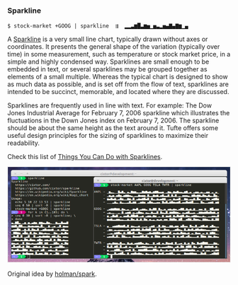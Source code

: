 ### Sparkline

```shell
$ stock-market +GOOG | sparkline  ⇶  ▂▂▃▆█▃▆▅▁▅▃▂▅▄▇▄▇▆▁▄
```

A [Sparkline](https://en.wikipedia.org/wiki/Sparkline) is a very small line chart, typically drawn without axes or coordinates. It presents the general shape of the variation (typically over time) in some measurement, such as temperature or stock market price, in a simple and highly condensed way. Sparklines are small enough to be embedded in text, or several sparklines may be grouped together as elements of a small multiple. Whereas the typical chart is designed to show as much data as possible, and is set off from the flow of text, sparklines are intended to be succinct, memorable, and located where they are discussed.

Sparklines are frequently used in line with text. For example: The Dow Jones Industrial Average for February 7, 2006 sparkline which illustrates the fluctuations in the Down Jones index on February 7, 2006. The sparkline should be about the same height as the text around it. Tufte offers some useful design principles for the sizing of sparklines to maximize their readability.

Check this list of [Things You Can Do with Sparklines](https://github.com/holman/spark/wiki/Wicked-Cool-Usage).

![Sparkline](screenshot.png)

Original idea by [holman/spark](https://github.com/holman/spark).
